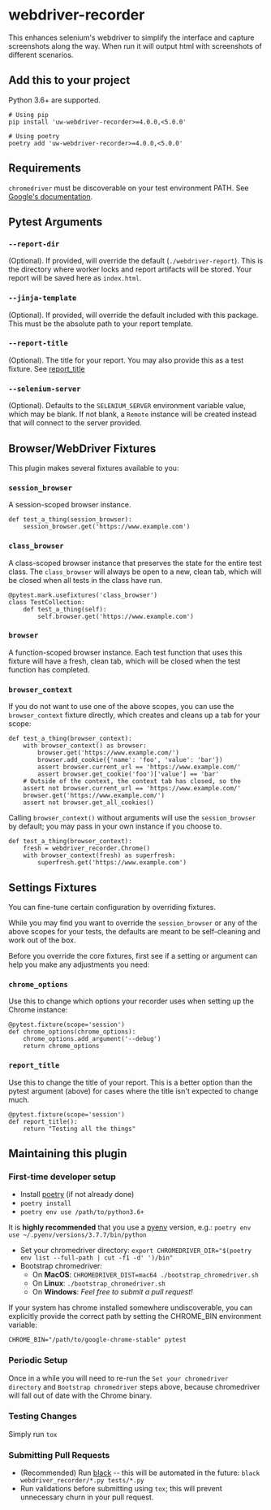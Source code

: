 # webdriver-recorder
This enhances selenium's webdriver to simplify the interface and capture
screenshots along the way. When run it will output html with screenshots
of different scenarios.

## Add this to your project

Python 3.6+ are supported.

```
# Using pip
pip install 'uw-webdriver-recorder>=4.0.0,<5.0.0'

# Using poetry
poetry add 'uw-webdriver-recorder>=4.0.0,<5.0.0'
```

## Requirements

`chromedriver` must be discoverable on your test environment PATH. See [Google's 
documentation](https://chromedriver.chromium.org/).

## Pytest Arguments

### `--report-dir`

(Optional). If provided, will override the default (`./webdriver-report`). 
This is the directory where worker locks and report artifacts will be stored.
Your report will be saved here as `index.html`.

### `--jinja-template`

(Optional). If provided, will override the default included with this package.
This must be the absolute path to your report template.

### `--report-title`

(Optional). The title for your report. You may also provide this as a 
test fixture. See [report_title](#report_title)

### `--selenium-server`

(Optional). Defaults to the `SELENIUM_SERVER` environment variable value, which may 
be blank. If not blank, a `Remote` instance will be created instead that will 
connect to the server provided.

## Browser/WebDriver Fixtures

This plugin makes several fixtures available to you:

### `session_browser`

A session-scoped browser instance.

```
def test_a_thing(session_browser):
    session_browser.get('https://www.example.com')
```

### `class_browser`

A class-scoped browser instance that preserves the state for 
the entire test class. The `class_browser` will always be open
to a new, clean tab, which will be closed when all tests
in the class have run.

```
@pytest.mark.usefixtures('class_browser')
class TestCollection:
    def test_a_thing(self):
        self.browser.get('https://www.example.com')
```

### `browser`

A function-scoped browser instance. Each test function 
that uses this fixture will have a fresh, clean tab, which
will be closed when the test function has completed.


### `browser_context`

If you do not want to use one of the above scopes, you 
can use the `browser_context` fixture directly, which 
creates and cleans up a tab for your scope:

```
def test_a_thing(browser_context):
    with browser_context() as browser:
        browser.get('https://www.example.com/')
        browser.add_cookie({'name': 'foo', 'value': 'bar'})
        assert browser.current_url == 'https://www.example.com/'
        assert browser.get_cookie('foo')['value'] == 'bar'
    # Outside of the context, the context tab has closed, so the 
    assert not browser.current_url == 'https://www.example.com/' 
    browser.get('https://www.example.com/')
    assert not browser.get_all_cookies()
```

Calling `browser_context()` without arguments will use the `session_browser` 
by default; you may pass in your own instance if you choose to.

```
def test_a_thing(browser_context):
    fresh = webdriver_recorder.Chrome()
    with browser_context(fresh) as superfresh:
        superfresh.get('https://www.example.com')
```

## Settings Fixtures

You can fine-tune certain configuration by overriding fixtures. 

While you may find you want to override the `session_browser` or any 
of the above scopes for your tests, the defaults are meant to be 
self-cleaning and work out of the box. 

Before you override the core fixtures, first see if a setting or 
argument can help you make any adjustments you need:

### `chrome_options`

Use this to change which options your recorder uses when setting up the 
Chrome instance:

```
@pytest.fixture(scope='session')
def chrome_options(chrome_options):
    chrome_options.add_argument('--debug')
    return chrome_options
```

### `report_title`

Use this to change the title of your report. This is a better option
than the pytest argument (above) for cases where the title isn't 
expected to change much.

```
@pytest.fixture(scope='session')
def report_title():
    return "Testing all the things"
```


## Maintaining this plugin

### First-time developer setup

- Install [poetry](https://python-poetry.org) (if not already done)
- `poetry install`
- `poetry env use /path/to/python3.6+`

It is **highly recommended** that you use a [pyenv](https://github.com/pyenv/pyenv) version, e.g.:
`poetry env use ~/.pyenv/versions/3.7.7/bin/python`

- Set your chromedriver directory: 
  `export CHROMEDRIVER_DIR="$(poetry env list --full-path | cut -f1 -d' ')/bin"`
- Bootstrap chromedriver:
   - On **MacOS**: `CHROMEDRIVER_DIST=mac64 ./bootstrap_chromedriver.sh`
   - On **Linux**: `./bootstrap_chromedriver.sh`
   - On **Windows**: _Feel free to submit a pull request!_

If your system has chrome installed somewhere undiscoverable, you can explicitly provide the correct path by
setting the CHROME_BIN environment variable:

```
CHROME_BIN="/path/to/google-chrome-stable" pytest
```

### Periodic Setup

Once in a while you will need to re-run the 
`Set your chromedriver directory` and `Bootstrap chromedriver` 
steps above, because chromedriver will fall out of date 
with the Chrome binary. 

### Testing Changes

Simply run `tox`

### Submitting Pull Requests

- (Recommended) Run [black](https://github.com/psf/black) -- this will
  be automated in the future: `black webdriver_recorder/*.py tests/*.py`
- Run validations before submitting using `tox`; this will prevent unnecessary churn in your pull request.
